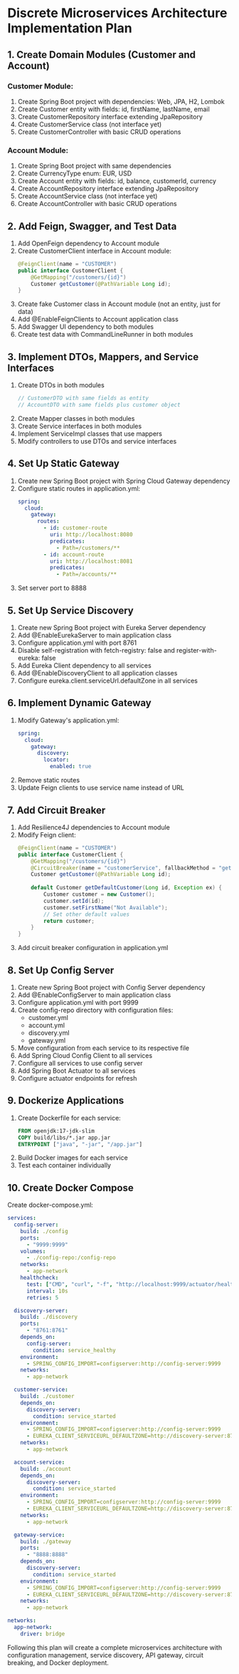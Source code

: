 # Discrete Microservices Architecture Implementation Plan

## 1. Create Domain Modules (Customer and Account)

### Customer Module:
1. Create Spring Boot project with dependencies: Web, JPA, H2, Lombok
2. Create Customer entity with fields: id, firstName, lastName, email
3. Create CustomerRepository interface extending JpaRepository
4. Create CustomerService class (not interface yet)
5. Create CustomerController with basic CRUD operations

### Account Module:
1. Create Spring Boot project with same dependencies
2. Create CurrencyType enum: EUR, USD
3. Create Account entity with fields: id, balance, customerId, currency
4. Create AccountRepository interface extending JpaRepository
5. Create AccountService class (not interface yet)
6. Create AccountController with basic CRUD operations

## 2. Add Feign, Swagger, and Test Data

1. Add OpenFeign dependency to Account module
2. Create CustomerClient interface in Account module:
   ```java
   @FeignClient(name = "CUSTOMER")
   public interface CustomerClient {
       @GetMapping("/customers/{id}")
       Customer getCustomer(@PathVariable Long id);
   }
   ```
3. Create fake Customer class in Account module (not an entity, just for data)
4. Add @EnableFeignClients to Account application class
5. Add Swagger UI dependency to both modules
6. Create test data with CommandLineRunner in both modules

## 3. Implement DTOs, Mappers, and Service Interfaces

1. Create DTOs in both modules
   ```java
   // CustomerDTO with same fields as entity
   // AccountDTO with same fields plus customer object
   ```
2. Create Mapper classes in both modules
3. Create Service interfaces in both modules
4. Implement ServiceImpl classes that use mappers
5. Modify controllers to use DTOs and service interfaces

## 4. Set Up Static Gateway

1. Create new Spring Boot project with Spring Cloud Gateway dependency
2. Configure static routes in application.yml:
   ```yaml
   spring:
     cloud:
       gateway:
         routes:
           - id: customer-route
             uri: http://localhost:8080
             predicates:
               - Path=/customers/**
           - id: account-route
             uri: http://localhost:8081
             predicates:
               - Path=/accounts/**
   ```
3. Set server port to 8888

## 5. Set Up Service Discovery

1. Create new Spring Boot project with Eureka Server dependency
2. Add @EnableEurekaServer to main application class
3. Configure application.yml with port 8761
4. Disable self-registration with fetch-registry: false and register-with-eureka: false
5. Add Eureka Client dependency to all services
6. Add @EnableDiscoveryClient to all application classes
7. Configure eureka.client.serviceUrl.defaultZone in all services

## 6. Implement Dynamic Gateway

1. Modify Gateway's application.yml:
   ```yaml
   spring:
     cloud:
       gateway:
         discovery:
           locator:
             enabled: true
   ```
2. Remove static routes
3. Update Feign clients to use service name instead of URL

## 7. Add Circuit Breaker

1. Add Resilience4J dependencies to Account module
2. Modify Feign client:
   ```java
   @FeignClient(name = "CUSTOMER")
   public interface CustomerClient {
       @GetMapping("/customers/{id}")
       @CircuitBreaker(name = "customerService", fallbackMethod = "getDefaultCustomer")
       Customer getCustomer(@PathVariable Long id);
       
       default Customer getDefaultCustomer(Long id, Exception ex) {
           Customer customer = new Customer();
           customer.setId(id);
           customer.setFirstName("Not Available");
           // Set other default values
           return customer;
       }
   }
   ```
3. Add circuit breaker configuration in application.yml

## 8. Set Up Config Server

1. Create new Spring Boot project with Config Server dependency
2. Add @EnableConfigServer to main application class
3. Configure application.yml with port 9999
4. Create config-repo directory with configuration files:
   - customer.yml
   - account.yml
   - discovery.yml
   - gateway.yml
5. Move configuration from each service to its respective file
6. Add Spring Cloud Config Client to all services
7. Configure all services to use config server
8. Add Spring Boot Actuator to all services
9. Configure actuator endpoints for refresh

## 9. Dockerize Applications

1. Create Dockerfile for each service:
   ```dockerfile
   FROM openjdk:17-jdk-slim
   COPY build/libs/*.jar app.jar
   ENTRYPOINT ["java", "-jar", "/app.jar"]
   ```
2. Build Docker images for each service
3. Test each container individually

## 10. Create Docker Compose

Create docker-compose.yml:
```yaml
services:
  config-server:
    build: ./config
    ports:
      - "9999:9999"
    volumes:
      - ./config-repo:/config-repo
    networks:
      - app-network
    healthcheck:
      test: ["CMD", "curl", "-f", "http://localhost:9999/actuator/health"]
      interval: 10s
      retries: 5

  discovery-server:
    build: ./discovery
    ports:
      - "8761:8761"
    depends_on:
      config-server:
        condition: service_healthy
    environment:
      - SPRING_CONFIG_IMPORT=configserver:http://config-server:9999
    networks:
      - app-network

  customer-service:
    build: ./customer
    depends_on:
      discovery-server:
        condition: service_started
    environment:
      - SPRING_CONFIG_IMPORT=configserver:http://config-server:9999
      - EUREKA_CLIENT_SERVICEURL_DEFAULTZONE=http://discovery-server:8761/eureka/
    networks:
      - app-network

  account-service:
    build: ./account
    depends_on:
      discovery-server:
        condition: service_started
    environment:
      - SPRING_CONFIG_IMPORT=configserver:http://config-server:9999
      - EUREKA_CLIENT_SERVICEURL_DEFAULTZONE=http://discovery-server:8761/eureka/
    networks:
      - app-network

  gateway-service:
    build: ./gateway
    ports:
      - "8888:8888"
    depends_on:
      discovery-server:
        condition: service_started
    environment:
      - SPRING_CONFIG_IMPORT=configserver:http://config-server:9999
      - EUREKA_CLIENT_SERVICEURL_DEFAULTZONE=http://discovery-server:8761/eureka/
    networks:
      - app-network

networks:
  app-network:
    driver: bridge
```

Following this plan will create a complete microservices architecture with configuration management, service discovery, API gateway, circuit breaking, and Docker deployment.
